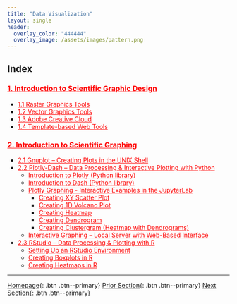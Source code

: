 ```yaml
---
title: "Data Visualization"
layout: single
header:
  overlay_color: "444444"
  overlay_image: /assets/images/pattern.png
---
```





## Index

### **<a href="" style="color: red;">1. Introduction to Scientific Graphic Design</a>**    <!--- **[Introduction to Scientific Graphic Design]()** -->
* <a href="" style="color: red;">1.1 Raster Graphics Tools</a>                    <!--- [Raster Graphics Tools]() -->
* <a href="" style="color: red;">1.2 Vector Graphics Tools</a>                    <!--- [Vector Graphics Tools]() -->
* <a href="" style="color: red;">1.3 Adobe Creative Cloud</a>                     <!--- [Adobe Creative Cloud]() -->
* <a href="" style="color: red;">1.4 Template-based Web Tools</a>                 <!--- [Template-based Web Tools]() -->

### **<a href="" style="color: red;">2. Introduction to Scientific Graphing</a>**    <!--- **[Introduction to Scientific Graphing]()** -->
* <a href="" style="color: red;">2.1 Gnuplot – Creating Plots in the UNIX Shell</a>     <!--- [Gnuplot – Creating Plots in the UNIX Shell]() -->
* <a href="" style="color: red;">2.2 Plotly-Dash – Data Processing & Interactive Plotting with Python</a>    <!--- [Plotly-Dash – Data Processing & Interactive Plotting with Python]() -->
  * <a href="" style="color: red;">Introduction to Plotly (Python library)</a>      <!--- [Introduction to Plotly (Python library)]() -->
  * <a href="" style="color: red;">Introduction to Dash (Python library)</a>        <!--- [Introduction to Dash (Python library)]() -->
  * <a href="" style="color: red;">Plotly Graphing - Interactive Examples in the JupyterLab</a>   <!--- [Plotly Graphing - Interactive Examples in the JupyterLab]() -->
    * <a href="" style="color: red;">Creating XY Scatter Plot</a>               <!--- [Creating XY Scatter Plot]() -->
    * <a href="" style="color: red;">Creating 1D Volcano Plot</a>               <!--- [Creating 1D Volcano Plot]() -->
    * <a href="" style="color: red;">Creating Heatmap</a>                       <!--- [Creating Heatmap]() -->
    * <a href="" style="color: red;">Creating Dendrogram</a>                    <!--- [Creating Dendrogram]() -->
    * <a href="" style="color: red;">Creating Clustergram (Heatmap with Dendrograms)</a>  <!--- [Creating Clustergram (Heatmap with Dendrograms)]() -->
  * <a href="" style="color: red;">Interactive Graphing – Local Server with Web-Based Interface</a>   <!--- [Interactive Graphing – Local Server with Web-Based Interface]() -->
* <a href="" style="color: red;">2.3 RStudio – Data Processing & Plotting with R</a>    <!--- [RStudio – data processing & plotting with R]() -->
  * <a href="" style="color: red;">Setting Up an RStudio Environment</a>      <!--- [Setting Up an RStudio Environment]() -->
  * <a href="" style="color: red;">Creating Boxplots in R</a>                 <!--- [Creating Boxplots in R]() -->
  * <a href="" style="color: red;">Creating Heatmaps in R</a>                 <!--- [Creating Heatmaps in R]() -->


---

[Homepage](../index.md){: .btn  .btn--primary}
[Prior Section](../07-DataParsing/00-DataParsing-LandingPage){: .btn  .btn--primary}
[Next Section](../09-ProjectManagement/00-ProjectManagement-LandingPage){: .btn  .btn--primary}
